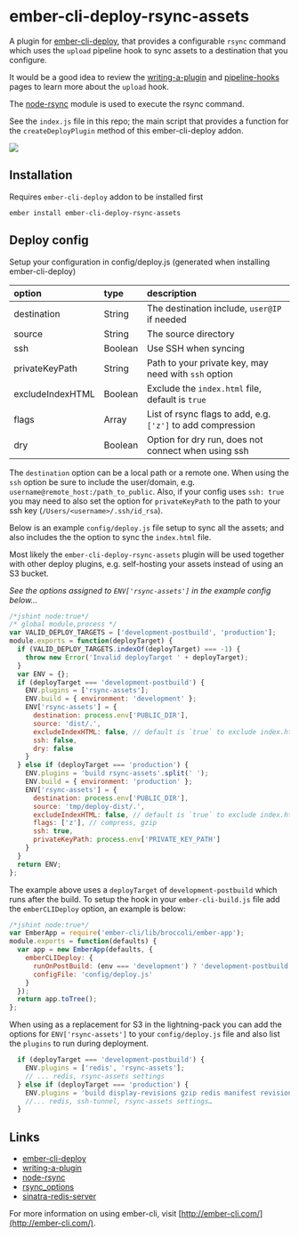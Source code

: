 # ember-cli-deploy-rsync-assets

A plugin for [ember-cli-deploy], that provides a configurable `rsync` command
which uses the `upload` pipeline hook to sync assets to a destination
that you configure.

It would be a good idea to review the [writing-a-plugin] and [pipeline-hooks]
pages to learn more about the `upload` hook.

The [node-rsync] module is used to execute the rsync command.

See the `index.js` file in this repo; the main script that provides a function
for the `createDeployPlugin` method of this ember-cli-deploy addon.

[![](https://ember-cli-deploy.github.io/ember-cli-deploy-version-badges/plugins/ember-cli-deploy-s3.svg)](http://ember-cli-deploy.github.io/ember-cli-deploy-version-badges/)

## Installation

Requires `ember-cli-deploy` addon to be installed first

    ember install ember-cli-deploy-rsync-assets

## Deploy config

Setup your configuration in config/deploy.js (generated when installing
ember-cli-deploy)

|option|type|description|
|:---|:---|:---|
|destination|String|The destination include, `user@IP` if needed|
|source|String|The source directory|
|ssh|Boolean|Use SSH when syncing|
|privateKeyPath|String|Path to your private key, may need with `ssh` option|
|excludeIndexHTML|Boolean|Exclude the `index.html` file, default is `true`|
|flags|Array|List of rsync flags to add, e.g. `['z']` to add compression|
|dry|Boolean|Option for dry run, does not connect when using ssh|

The `destination` option can be a local path or a remote one. When using the
`ssh` option be sure to include the user/domain, e.g.
`username@remote_host:/path_to_public`. Also, if your config uses `ssh: true`
you may need to also set the option for `privateKeyPath` to the path to your
ssh key (`/Users/<username>/.ssh/id_rsa`).

Below is an example `config/deploy.js` file setup to sync all the assets; and
also includes the the option to sync the `index.html` file.

Most likely the `ember-cli-deploy-rsync-assets` plugin will be used together
with other deploy plugins, e.g. self-hosting your assets instead of
using an S3 bucket.

*See the options assigned to `ENV['rsync-assets']` in the example config below…*

```js
/*jshint node:true*/
/* global module,process */
var VALID_DEPLOY_TARGETS = ['development-postbuild', 'production'];
module.exports = function(deployTarget) {
  if (VALID_DEPLOY_TARGETS.indexOf(deployTarget) === -1) {
    throw new Error('Invalid deployTarget ' + deployTarget);
  }
  var ENV = {};
  if (deployTarget === 'development-postbuild') {
    ENV.plugins = ['rsync-assets'];
    ENV.build = { environment: 'development' };
    ENV['rsync-assets'] = {
      destination: process.env['PUBLIC_DIR'],
      source: 'dist/.',
      excludeIndexHTML: false, // default is `true` to exclude index.html
      ssh: false,
      dry: false
    }
  } else if (deployTarget === 'production') {
    ENV.plugins = 'build rsync-assets'.split(' ');
    ENV.build = { environment: 'production' };
    ENV['rsync-assets'] = {
      destination: process.env['PUBLIC_DIR'],
      source: 'tmp/deploy-dist/.',
      excludeIndexHTML: false, // default is `true` to exclude index.html
      flags: ['z'], // compress, gzip
      ssh: true,
      privateKeyPath: process.env['PRIVATE_KEY_PATH']
    }
  }
  return ENV;
};
```

The example above uses a `deployTarget` of `development-postbuild` which runs
after the build. To setup the hook in your `ember-cli-build.js` file add the
`emberCLIDeploy` option, an example is below:

```js
/*jshint node:true*/
var EmberApp = require('ember-cli/lib/broccoli/ember-app');
module.exports = function(defaults) {
  var app = new EmberApp(defaults, {
    emberCLIDeploy: {
      runOnPostBuild: (env === 'development') ? 'development-postbuild' : false,
      configFile: 'config/deploy.js'
    }
  });
  return app.toTree();
};
```

When using as a replacement for S3 in the lightning-pack you can add the options
for `ENV['rsync-assets']` to your `config/deploy.js` file and also list the `plugins` to
run during deployment.

```js
  if (deployTarget === 'development-postbuild') {
    ENV.plugins = ['redis', 'rsync-assets'];
    // ... redis, rsync-assets settings
  } else if (deployTarget === 'production') {
    ENV.plugins = 'build display-revisions gzip redis manifest revision-data rsync-assets'.split(' ')
    //... redis, ssh-tunnel, rsync-assets settings…
  }
```

## Links

- [ember-cli-deploy]
- [writing-a-plugin]
- [node-rsync]
- [rsync_options]
- [sinatra-redis-server]

For more information on using ember-cli, visit [http://ember-cli.com/](http://ember-cli.com/).

[ember-cli-deploy]: https://github.com/ember-cli-deploy/ember-cli-deploy
[ember-cli-deploy-lightning-pack]: https://github.com/ember-cli-deploy/ember-cli-deploy-lightning-pack
[writing-a-plugin]: http://ember-cli-deploy.github.io/ember-cli-deploy/docs/v0.6.x/writing-a-plugin/
[pipeline-hooks]: http://ember-cli-deploy.github.io/ember-cli-deploy/docs/v0.6.x/pipeline-hooks/
[node-rsync]: https://github.com/mattijs/node-rsync
[rsync_options]: http://ss64.com/bash/rsync_options.html
[sinatra-redis-server]: https://github.com/pixelhandler/sinatra-redis-server
